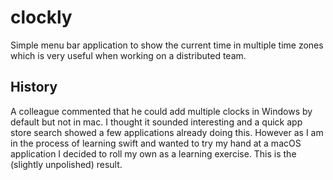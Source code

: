 # clockly

Simple menu bar application to show the current time in multiple time zones which is very useful when working on a distributed team. 

## History
A colleague commented that he could add multiple clocks in Windows by default but not in mac. I thought it sounded interesting and a quick app store search showed a few applications already doing this. However as I am in the process of learning swift and wanted to try my hand at a macOS application I decided to roll my own as a learning exercise. This is the (slightly unpolished) result.
